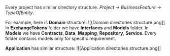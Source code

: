 Every project has similar directory structure.
*Project -> BusinessFeature -> TypeOfEntity*.

For example, here is **Domain** structure:
![[Domain directories structure.png]]
In **ExchangeTokens** folder we have **Interfaces** and **Models** folder. 
In **Models** we have **Contracts**, **Data**, **Mapping**, **Repository**, **Service**.
Every folder contains models only for specific requirement.

**Application** has similar structure:
![[Application directories structure.png]]